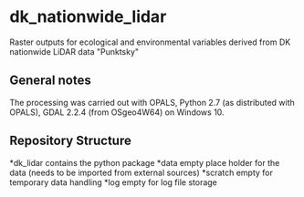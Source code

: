 # dk_nationwide_lidar
Raster outputs for ecological and environmental variables derived from DK nationwide LiDAR data "Punktsky"

## General notes
The processing was carried out with OPALS, Python 2.7 (as distributed with OPALS), GDAL 2.2.4 (from OSgeo4W64) on Windows 10. 

## Repository Structure
*dk_lidar contains the python package
*data empty place holder for the data (needs to be imported from external sources)
*scratch empty for temporary data handling
*log  empty for log file storage

